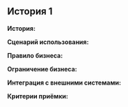 ## История 1

<!-- Описание -->
**История:**

**Сценарий использования:**

**Правило бизнеса:**

**Ограничение бизнеса:**

**Интеграция с внешними системами:**

**Критерии приёмки:**
